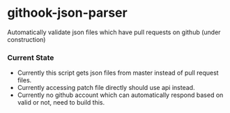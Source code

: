 # githook-json-parser
Automatically validate json files which have pull requests on github (under construction)

### Current State

* Currently this script gets json files from master instead of pull request files.
* Currently accessing patch file directly should use api instead.
* Currently no github account which can automatically respond based on valid or not, need to build this.
